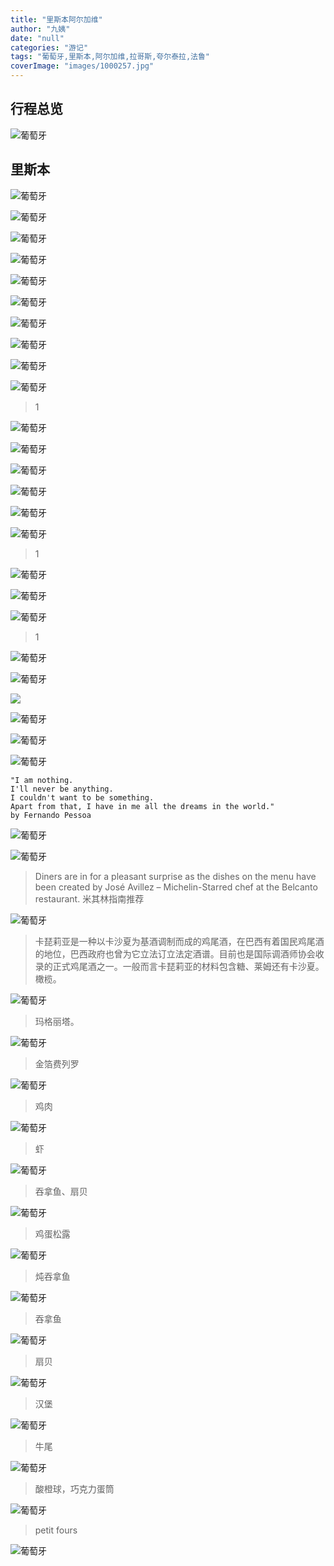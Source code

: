 ```yaml
---
title: "里斯本阿尔加维"
author: "九姨"
date: "null"
categories: "游记"
tags: "葡萄牙,里斯本,阿尔加维,拉哥斯,夸尔泰拉,法鲁"
coverImage: "images/1000257.jpg"
---
```


>

## 行程总览

![葡萄牙](images/lisbon.jpg)

## 里斯本

>

![葡萄牙](images/IMG_20170120_093123.jpg)

>

![葡萄牙](images/IMG_20170120_094235.jpg)

>

![葡萄牙](images/1000162.jpg)

>

![葡萄牙](images/1000167.jpg)

>

![葡萄牙](images/1000188.jpg)

>

![葡萄牙](images/IMG_20170120_112135.jpg)

>

![葡萄牙](images/IMG_20170120_112921.jpg)

>

![葡萄牙](images/IMG_20170120_115231.jpg)

>

![葡萄牙](images/IMG_20170120_115238.jpg)

>

![葡萄牙](images/IMG_20170120_123559.jpg)

>1

![葡萄牙](images/1000198.jpg)

>

![葡萄牙](images/IMG_20170120_162423.jpg)

>

![葡萄牙](images/IMG_20170120_124142.jpg)

>

![葡萄牙](images/1000208.jpg)

>

![葡萄牙](images/IMG_20170120_131526.jpg)

>

![葡萄牙](images/IMG_20170120_134834.jpg)

>1

![葡萄牙](images/1000213.jpg)

>

![葡萄牙](images/1000217.jpg)

>

![葡萄牙](images/1000223.jpg)

>1

![葡萄牙](images/1000227.jpg)

>

![葡萄牙](images/1000228.jpg)

>

![](images/IMG_20170120_141149.jpg)

>

![葡萄牙](images/IMG_20170120_142237.jpg)

>

![葡萄牙](images/IMG_20170120_162346.jpg)

>

![葡萄牙](images/1000232.jpg)

>
```
"I am nothing.
I'll never be anything.
I couldn't want to be something.
Apart from that, I have in me all the dreams in the world."
by Fernando Pessoa
```

![葡萄牙](images/1000257.jpg)

>

![葡萄牙](images/IMG_20170120_191233.jpg)

>Diners are in for a pleasant surprise as the dishes on the menu have been created by José Avillez – Michelin-Starred chef at the Belcanto restaurant. 米其林指南推荐

![葡萄牙](images/IMG_20170120_191238.jpg)

>卡琵莉亚是一种以卡沙夏为基酒调制而成的鸡尾酒，在巴西有着国民鸡尾酒的地位，巴西政府也曾为它立法订立法定酒谱。目前也是国际调酒师协会收录的正式鸡尾酒之一。一般而言卡琵莉亚的材料包含糖、莱姆还有卡沙夏。橄榄。

![葡萄牙](images/1000258.jpg)

>玛格丽塔。

![葡萄牙](images/IMG_20170120_191805.jpg)

>金箔费列罗

![葡萄牙](images/IMG_20170120_191757.jpg)

>鸡肉

![葡萄牙](images/1000259.jpg)

>虾

![葡萄牙](images/1000260.jpg)

>吞拿鱼、扇贝

![葡萄牙](images/1000265.jpg)

>鸡蛋松露

![葡萄牙](images/IMG_20170120_194514.jpg)

>炖吞拿鱼

![葡萄牙](images/IMG_20170120_194520.jpg)

>吞拿鱼

![葡萄牙](images/1000270.jpg)

>扇贝

![葡萄牙](images/1000272.jpg)

>汉堡

![葡萄牙](images/IMG_20170120_202129.jpg)

>牛尾

![葡萄牙](images/1000274.jpg)

>酸橙球，巧克力蛋筒

![葡萄牙](images/IMG_20170120_205119.jpg)

>petit fours

![葡萄牙](images/1000277.jpg)


